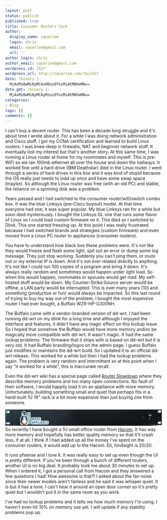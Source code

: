 ```yaml
---
layout: post
status: publish
published: true
title: Consumer Routers Suck
author:
  display_name: squarism
  login: chris
  email: squarism@gmail.com
  url: ''
author_login: chris
author_email: squarism@gmail.com
wordpress_id: 1527
wordpress_url: http://squarism.com/?p=1527
date: !binary |-
  MjAxMi0wMi0yMCAxODozOTozMiAtMDUwMA==
date_gmt: !binary |-
  MjAxMi0wMi0yMCAyMzozOTozMiAtMDUwMA==
categories:
- Blog
tags: []
comments: []
---
```

<p>I can't buy a decent router.  This has been a decade long struggle and it's about time I wrote about it.  For a while I was doing network administration and Cisco stuff.  I got my CCNA certification and learned to build Linux routers.  I was knee-deep in firewalls, NAT and beginner network stuff.  It eventually lost my interest but that's another story.  At this same time, I was running a Linux router at home for my roommates and myself.  This is pre-WiFi so we ran 100mb ethernet all over the house and down the hallways.  It worked fine until a hard drive (IBM Deathstar) died in the Linux router.  I went through a series of hard drives in this box and it was kind of stupid because the OS really just needs to load up once and have some swap space (maybe).  So although the Linux router was free (with an old PC) and stable, the reliance on a spinning disk was a problem.</p>
<p>Years passed and I had switched to the consumer router/wifi/switch combo box.  It was the blue Linksys (pre-Cisco buyout) model.  At that time everyone had one; it was super popular.  My blue Linksys ran for a while but soon died mysteriously.  I bought the Linksys GL one that runs some flavor of Linux so I could load custom firmware on it.  This died so I switched to Dlink.  This one started freezing up.  At this point I was really frustrated because I had switched brands and strategies (custom firmware) and even moved from a Linux PC router to appliances (consumer routers).</p>
<p>You have to understand how black box these problems were.  It's not like they would freeze and flash some light, spit out an error or dump some log message.  They just stop working.  Suddenly you can't ping them, or route out or my external IP is down.  And it's not ever related directly to anything.  It's not like I could run 100 copies of a program and bring it down.  It's always really random and sometimes would happen under light load.  So when this would happen, roommates or spouses would get mad.  My self-hosted stuff would be down.  My Counter-Strike:Source server would be offline, a LAN party would be interrupted.  This is over many years (10) and something (productive or fun) would always be impacted.  So this last round of trying to buy my way out of the problem, I bought the most expensive router I had ever bought, a Buffalo WZR-HP-G300NH.</p>
<p>The Buffalo came with a vendor-branded version of dd-wrt.  I had been running dd-wrt on my dlink for a long time and although I enjoyed the interface and features, it didn't have any magic effect on this lockup issue.  So I hoped that somehow the Buffalo would have more memory and/or be magically more compatible with dd-wrt.  It wasn't magic.  It had the same lockup problems.  The firmware that it ships with is based on dd-wrt but it is very old.  It had Buffalo branding/logos on the admin page, I guess Buffalo just modifies or maintains the dd-wrt build.  So I updated it to an official dd-wrt release.  This worked for a while but then I had the lockup problems again.  The problem is very random and intermittant so at this point when I say "it worked for a while", this is inaccurate recall.</p>
<p>Even the dd-wrt wiki has a special page called <a href="http://www.dd-wrt.com/wiki/index.php/Router_Slowdown">Router Slowdown</a> where they describe memory problems and too many open connections.  No fault of their software, I would happily load it on an appliance with more memory.  Unfortunately, building something small and quiet that perhaps fits in a hand-built 1U 19" rack is a bit more expensive than just buying one from someone.</p>
<p><img src="/uploads/2012/02/hacom_mars-580x52.jpg" alt="" title="OLYMPUS DIGITAL CAMERA" width="580" height="52" class="aligncenter size-large wp-image-1542" />
So recently I have bought a 1U small office router from <a href="http://www.hacom.net">Hacom</a>.  It has way more memory and hopefully has better quality memory so that it'll crash less, if at all.  I think if I had added up all the money I've spent on the consumer routers, it would add up to the Hacom.  Eh, hindsight is 20/20.</p>
<p>It runs pfsense and I love it.  It was really easy to set up even though the UI is pretty different.  If you've been through a bunch of different routers, another UI is no big deal.  It probably took me about 30 minutes to set up.  When I ordered it, I got a personal call from Hacom and they answered a few questions I had!  How awesome is that?!  I asked about the fan noise since their newer models aren't fanless and he said it was whisper quiet.  It is but it has a tone.  I can't hear it around an open door corner so it's pretty quiet but I wouldn't put it in the same room as you work.</p>
<p>I've had no lockup problems and it tells me how much memory I'm using.  I haven't even hit 10% on memory use yet.  I will update if any stability problems pop up.</p>
